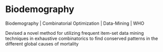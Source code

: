 # Biodemography

Biodemography | Combinatorial Optimization | Data-Mining | WHO

Devised a novel method for utilizing frequent item-set data mining techniques in exhaustive combinatorics to find conserved patterns in the different global causes of mortality
